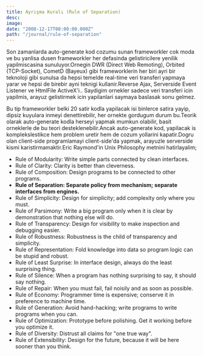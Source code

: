 ```yaml
---
title: Ayrışma Kuralı (Rule of Separation)
desc:
image:
date: "2008-12-17T08:00:00.000Z"
path: "/journal/rule-of-separation"
---
```


Son zamanlarda auto-generate kod cozumu sunan frameworkler cok moda ve bu yanlisa dusen frameworkler her defasinda gelistiricilere yenilik yapilmiscasina sunuluyor.Ornegin DWR (Direct Web Remoting), Orbited (TCP-Socket), CometD (Bayeux) gibi frameworklerin her biri ayri bir teknoloji gibi sunulsa da hepsi temelde real-time veri transferi yapmaya yarar ve hepsi de birebir ayni teknigi kullanir.Reverse Ajax, Serverside Event Listener ve HtmlFile ActiveX'i.. Saydigim ornekler sadece veri transferi icin yapilmis, arayuz gelistirmek icin yapilanlari saymaya baslasak sonu gelmez.

Bu tip frameworkler belki 20 satir kodla yapilacak isi binlerce satira yayip, dipsiz kuyulara inmeyi denettirebilir, her ornekte gordugum durum bu.Teorik olarak auto-generate kodla herseyi yapmak mumkun olabilir, basit orneklerle de bu teori desteklenebilir.Ancak auto-generate kod, yapilacak is komplekslestikce hem problem uretir hem de cozum yollarini kapatir.Dogru olan client-side programlamayi client-side'da yapmak, arayuzle serverside kismi karistirmamaktir.Eric Raymond'in Unix Philosophy metnini hatirlayalim;

* Rule of Modularity: Write simple parts connected by clean interfaces.
* Rule of Clarity: Clarity is better than cleverness.
* Rule of Composition: Design programs to be connected to other programs.
* **Rule of Separation: Separate policy from mechanism; separate interfaces from engines.**
* Rule of Simplicity: Design for simplicity; add complexity only where you must.
* Rule of Parsimony: Write a big program only when it is clear by demonstration that nothing else will do.
* Rule of Transparency: Design for visibility to make inspection and debugging easier.
* Rule of Robustness: Robustness is the child of transparency and simplicity.
* Rule of Representation: Fold knowledge into data so program logic can be stupid and robust.
* Rule of Least Surprise: In interface design, always do the least surprising thing.
* Rule of Silence: When a program has nothing surprising to say, it should say nothing.
* Rule of Repair: When you must fail, fail noisily and as soon as possible.
* Rule of Economy: Programmer time is expensive; conserve it in preference to machine time.
* Rule of Generation: Avoid hand-hacking; write programs to write programs when you can.
* Rule of Optimization: Prototype before polishing. Get it working before you optimize it.
* Rule of Diversity: Distrust all claims for "one true way".
* Rule of Extensibility: Design for the future, because it will be here sooner than you think.
